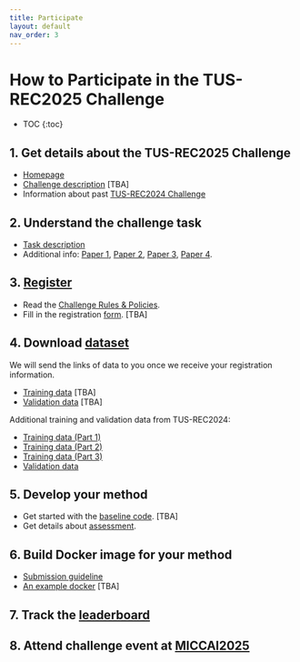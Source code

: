 ```yaml
---
title: Participate
layout: default
nav_order: 3
---
```


# How to Participate in the TUS-REC2025 Challenge

- TOC
{:toc}

## 1. Get details about the TUS-REC2025 Challenge

* [Homepage](index.html)
* <a href="TBA" target="_blank">Challenge description</a> [TBA]
* Information about past [TUS-REC2024 Challenge](TUS-REC2024/TUS-REC2024.html)

## 2. Understand the challenge task

* [Task description](task.html)
* Additional info:
    <a href="https://link.springer.com/chapter/10.1007/978-3-031-72083-3_64" target="_blank">Paper 1</a>,
    <a href="https://ieeexplore.ieee.org/abstract/document/10230773" target="_blank">Paper 2</a>,
    <a href="https://ieeexplore.ieee.org/abstract/document/10288201" target="_blank">Paper 3</a>,
    <a href="https://www.sciencedirect.com/science/article/abs/pii/S1361841518303712?via%3Dihub" target="_blank">Paper 4</a>.
    

## 3. [Register](registration.html)

* Read the [Challenge Rules & Policies](policies.html).
* Fill in the registration <a href="TBA" target="_blank">form</a>. [TBA]

##  4. Download [dataset](data.html)
We will send the links of data to you once we receive your registration information.

* <a href="TBA" target="_blank">Training data</a> [TBA]
* <a href="TBA" target="_blank">Validation data</a> [TBA]

Additional training and validation data from TUS-REC2024:

* <a href="https://zenodo.org/doi/10.5281/zenodo.11178508" target="_blank">Training data (Part 1)</a>
* <a href="https://zenodo.org/doi/10.5281/zenodo.11180794" target="_blank">Training data (Part 2)</a>
* <a href="https://zenodo.org/doi/10.5281/zenodo.11355499" target="_blank">Training data (Part 3)</a>
* <a href="https://zenodo.org/doi/10.5281/zenodo.12979481" target="_blank">Validation data</a>


## 5. Develop your method

* Get started with the <a href="TBA" target="_blank">baseline code</a>. [TBA]
* Get details about [assessment](assessment.html).

## 6. Build Docker image for your method

* [Submission guideline](submission.html)
* <a href="TBA" target="_blank">An example docker</a> [TBA]

## 7. Track the [leaderboard](leaderboard.html)

## 8. Attend challenge event at <a href="https://conferences.miccai.org/2025/en/" target="_blank">MICCAI2025</a>





